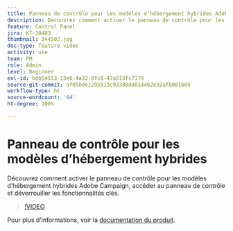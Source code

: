 ```yaml
---
title: Panneau de contrôle pour les modèles d’hébergement hybrides Adobe Campaign
description: Découvrez comment activer le panneau de contrôle pour les modèles d’hébergement hybrides, accéder au panneau de contrôle et déverrouiller les fonctionnalités clés.
feature: Control Panel
jira: KT-10483
thumbnail: 344502.jpg
doc-type: feature video
activity: use
team: PM
role: Admin
level: Beginner
exl-id: bdb54553-23e6-4a32-9fc8-47a313fc7179
source-git-commit: af05bde1295913c93388dd014462e32afb081669
workflow-type: ht
source-wordcount: '64'
ht-degree: 100%

---
```


# Panneau de contrôle pour les modèles d’hébergement hybrides

Découvrez comment activer le panneau de contrôle pour les modèles d’hébergement hybrides Adobe Campaign, accéder au panneau de contrôle et déverrouiller les fonctionnalités clés.

>[!VIDEO](https://video.tv.adobe.com/v/344502?quality=12&learn=0n)

Pour plus d’informations, voir la [documentation du produit](https://experienceleague.adobe.com/docs/control-panel/using/performance-monitoring/external-accounts.html?lang=fr).
